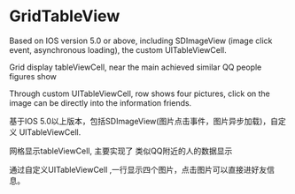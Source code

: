 GridTableView
=============



Based on IOS version 5.0 or above, including SDImageView (image click event, asynchronous loading), the custom UITableViewCell.

Grid display tableViewCell, near the main achieved similar QQ people figures show

Through custom UITableViewCell, row shows four pictures, click on the image can be directly into the information friends.



基于IOS 5.0以上版本，包括SDImageView(图片点击事件，图片异步加载)，自定义 UITableViewCell.

网格显示tableViewCell, 主要实现了 类似QQ附近的人的数据显示

通过自定义UITableViewCell ,一行显示四个图片，点击图片可以直接进好友信息。

